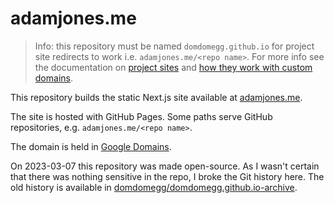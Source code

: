 # adamjones.me

> Info: this repository must be named `domdomegg.github.io` for project site redirects to work i.e. `adamjones.me/<repo name>`. For more info see the documentation on [project sites](https://docs.github.com/en/pages/getting-started-with-github-pages/about-github-pages#types-of-github-pages-sites) and [how they work with custom domains](https://docs.github.com/en/pages/configuring-a-custom-domain-for-your-github-pages-site/about-custom-domains-and-github-pages#supported-custom-domains).

This repository builds the static Next.js site available at [adamjones.me](https://adamjones.me).

The site is hosted with GitHub Pages. Some paths serve GitHub repositories, e.g. `adamjones.me/<repo name>`.

The domain is held in [Google Domains](https://domains.google.com/).

On 2023-03-07 this repository was made open-source. As I wasn't certain that there was nothing sensitive in the repo, I broke the Git history here. The old history is available in [domdomegg/domdomegg.github.io-archive](https://github.com/domdomegg/domdomegg.github.io-archive).

